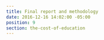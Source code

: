 ```yaml
---
title: Final report and methodology
date: 2016-12-16 14:02:00 -05:00
position: 9
section: the-cost-of-education
---
```


